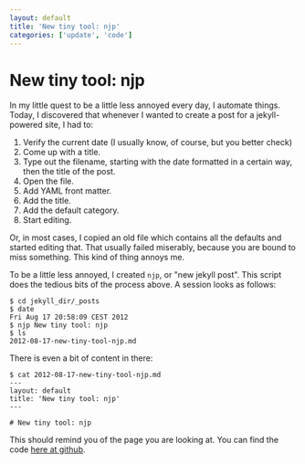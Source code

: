 ```yaml
---
layout: default
title: 'New tiny tool: njp'
categories: ['update', 'code']
---
```


# New tiny tool: njp

In my little quest to be a little less annoyed every day, I automate things. Today, I discovered that whenever I wanted to create a post for a jekyll-powered site, I had to:

1. Verify the current date (I usually know, of course, but you better check)
2. Come up with a title.
3. Type out the filename, starting with the date formatted in a certain way, then the title of the post.
4. Open the file.
5. Add YAML front matter.
6. Add the title.
7. Add the default category.
8. Start editing.

Or, in most cases, I copied an old file which contains all the defaults and started editing that. That usually failed miserably, because you are bound to miss something. This kind of thing annoys me.

To be a little less annoyed, I created `njp`, or "new jekyll post". This script does the tedious bits of the process above. A session looks as follows:

	$ cd jekyll_dir/_posts
	$ date
	Fri Aug 17 20:58:09 CEST 2012
	$ njp New tiny tool: njp
	$ ls
	2012-08-17-new-tiny-tool-njp.md

There is even a bit of content in there:

	$ cat 2012-08-17-new-tiny-tool-njp.md
	---
	layout: default
	title: 'New tiny tool: njp'
	---
	
	# New tiny tool: njp

This should remind you of the page you are looking at. You can find the code [here at github](https://github.com/froschi/njp).
